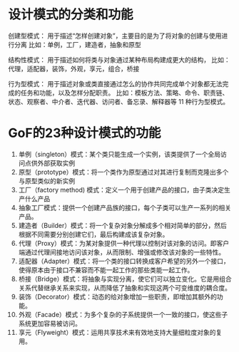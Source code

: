 # 设计模式的分类和功能

创建型模式：
    用于描述“怎样创建对象”，主要目的是为了将对象的创建与使用进行分离
    比如：单例，工厂，建造者，抽象和原型

结构性模式：
    用于描述如何将类与对象通过某种布局构建成更大的结构，
    比如：代理，适配器，装饰，外观，享元，组合，桥接

行为型模式：
    用于描述对象或类直接通过怎么的协作共同完成单个对象都无法完成的任务和功能，以及怎样分配职责。
    比如：模板方法、策略、命令、职责链、状态、观察者、中介者、迭代器、访问者、备忘录、解释器等 11 种行为型模式。

# GoF的23种设计模式的功能

1. 单例（singleton）模式：某个类只能生成一个实例，该类提供了一个全局访问点供外部获取实例
2. 原型（prototype）模式：将一个类作为原型通过对其进行复制而克隆出多个与原型类似的新实例
3. 工厂（factory method) 模式：定义一个用于创建产品的接口，由子类决定生产什么产品
4. 抽象工厂模式：提供一个创建产品族的接口，每个子类可以生产一系列的相关产品。
5. 建造者（Builder）模式：将一个复杂对象分解成多个相对简单的部分，然后根据不同需要分别创建它们，最后构建成该复杂对象。
6. 代理（Proxy）模式：为某对象提供一种代理以控制对该对象的访问。即客户端通过代理间接地访问该对象，从而限制、增强或修改该对象的一些特性。
7. 适配器（Adapter）模式：将一个类的接口转换成客户希望的另外一个接口，使得原本由于接口不兼容而不能一起工作的那些类能一起工作。
8. 桥接（Bridge）模式：将抽象与实现分离，使它们可以独立变化。它是用组合关系代替继承关系来实现，从而降低了抽象和实现这两个可变维度的耦合度。
9. 装饰（Decorator）模式：动态的给对象增加一些职责，即增加其额外的功能。
10. 外观（Facade）模式：为多个复杂的子系统提供一个一致的接口，使这些子系统更加容易被访问。
11. 享元（Flyweight）模式：运用共享技术来有效地支持大量细粒度对象的复用。